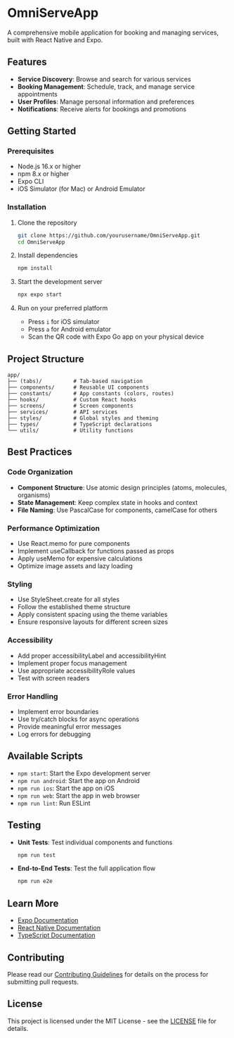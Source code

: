 # OmniServeApp

A comprehensive mobile application for booking and managing services, built with React Native and Expo.

## Features

- **Service Discovery**: Browse and search for various services
- **Booking Management**: Schedule, track, and manage service appointments
- **User Profiles**: Manage personal information and preferences
- **Notifications**: Receive alerts for bookings and promotions

## Getting Started

### Prerequisites

- Node.js 16.x or higher
- npm 8.x or higher
- Expo CLI
- iOS Simulator (for Mac) or Android Emulator

### Installation

1. Clone the repository
   ```bash
   git clone https://github.com/yourusername/OmniServeApp.git
   cd OmniServeApp
   ```

2. Install dependencies
   ```bash
   npm install
   ```

3. Start the development server
   ```bash
   npx expo start
   ```

4. Run on your preferred platform
   - Press `i` for iOS simulator
   - Press `a` for Android emulator
   - Scan the QR code with Expo Go app on your physical device

## Project Structure

```
app/
├── (tabs)/          # Tab-based navigation
├── components/      # Reusable UI components
├── constants/       # App constants (colors, routes)
├── hooks/           # Custom React hooks
├── screens/         # Screen components
├── services/        # API services
├── styles/          # Global styles and theming
├── types/           # TypeScript declarations
└── utils/           # Utility functions
```

## Best Practices

### Code Organization
- **Component Structure**: Use atomic design principles (atoms, molecules, organisms)
- **State Management**: Keep complex state in hooks and context
- **File Naming**: Use PascalCase for components, camelCase for others

### Performance Optimization
- Use React.memo for pure components
- Implement useCallback for functions passed as props
- Apply useMemo for expensive calculations
- Optimize image assets and lazy loading

### Styling
- Use StyleSheet.create for all styles
- Follow the established theme structure
- Apply consistent spacing using the theme variables
- Ensure responsive layouts for different screen sizes

### Accessibility
- Add proper accessibilityLabel and accessibilityHint
- Implement proper focus management
- Use appropriate accessibilityRole values
- Test with screen readers

### Error Handling
- Implement error boundaries
- Use try/catch blocks for async operations
- Provide meaningful error messages
- Log errors for debugging

## Available Scripts

- `npm start`: Start the Expo development server
- `npm run android`: Start the app on Android
- `npm run ios`: Start the app on iOS
- `npm run web`: Start the app in web browser
- `npm run lint`: Run ESLint

## Testing

- **Unit Tests**: Test individual components and functions
  ```bash
  npm run test
  ```

- **End-to-End Tests**: Test the full application flow
  ```bash
  npm run e2e
  ```

## Learn More

- [Expo Documentation](https://docs.expo.dev/)
- [React Native Documentation](https://reactnative.dev/docs/getting-started)
- [TypeScript Documentation](https://www.typescriptlang.org/docs/)

## Contributing

Please read our [Contributing Guidelines](CONTRIBUTING.md) for details on the process for submitting pull requests.

## License

This project is licensed under the MIT License - see the [LICENSE](LICENSE) file for details.
